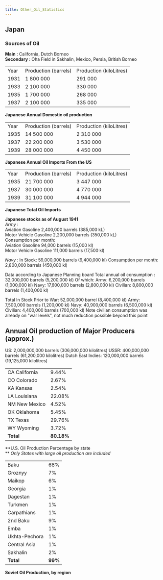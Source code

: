 ```yaml
---
title: Other_Oil_Statistics
---
```



##  Japan 

###  Sources of Oil 

**Main** : California, Dutch Borneo  
**Secondary** : Oha Field in Sakhalin, Mexico, Persia, British Borneo

|      |                      |                         |
|------|----------------------|-------------------------|
| Year | Production (barrels) | Production (kiloLitres) |
| 1931 | 1 800 000            | 291 000                 |
| 1933 | 2 100 000            | 330 000                 |
| 1935 | 1 700 000            | 268 000                 |
| 1937 | 2 100 000            | 335 000                 |

**Japanese Annual Domestic oil production**

|      |                      |                         |
|------|----------------------|-------------------------|
| Year | Production (barrels) | Production (kiloLitres) |
| 1935 | 14 500 000           | 2 310 000               |
| 1937 | 22 200 000           | 3 530 000               |
| 1939 | 28 000 000           | 4 450 000               |

**Japanese Annual Oil Imports From the US**

|      |                      |                         |
|------|----------------------|-------------------------|
| Year | Production (barrels) | Production (kiloLitres) |
| 1935 | 21 700 000           | 3 447 000               |
| 1937 | 30 000 000           | 4 770 000               |
| 1939 | 31 100 000           | 4 944 000               |

**Japanese Total Oil Imports**

**Japanese stocks as of August 1941**  
*Army* :  
Aviation Gasoline 2,400,000 barrels (385,000 kL)  
Motor Vehicle Gasoline 2,200,000 barrels (350,000 kL)  
Consumption per month:  
Aviation Gasoline 94,000 barrels (15,000 kl)  
Motor Vehicle Gasoline 111,000 barrels (17,500 kl)  

*Navy* : In Stock: 59,000,000 barrels (9,400,000 kl) Consumption per
month: 2,800,000 barrels (450,000 kl)

Data according to Japanese Planning board Total annual oil consumption :
32,000,000 barrels (5,200,000 kl) Of which: Army: 6,200,000 barrels
(1,000,000 kl) Navy: 17,600,000 barrels (2,800,000 kl) Civilian:
8,800,000 barrels (1,400,000 kl)

Total In Stock Prior to War: 52,000,000 barrel (8,400,000 kl) Army:
7,500,000 barrels (1,200,000 kl) Navy: 40,900,000 barrels (6,500,000 kl)
Civilian: 4,400,000 barrels (700,000 kl) Note civilian consumption was
already on "war levels", not much reduction possible beyond this point

  

##    Annual Oil production of Major Producers (approx.) 

US: 2,000,000,000 barrels (306,000,000 kilolitres) USSR: 400,000,000
barrels (61,200,000 kilolitres) Dutch East Indies: 120,000,000 barrels
(19,125,000 kilolitres)

|               |            |
|---------------|------------|
| CA California | 9.44%      |
| CO Colorado   | 2.67%      |
| KA Kansas     | 2.54%      |
| LA Louisiana  | 22.08%     |
| NM New Mexico | 4.52%      |
| OK Oklahoma   | 5.45%      |
| TX Texas      | 29.76%     |
| WY Wyoming    | 3.72%      |
| **Total**     | **80.18%** |

**U.S. Oil Production Percentage by state  
** *Only States with large oil production are included*

|               |         |
|---------------|---------|
| Baku          | 68%     |
| Groznyy       | 7%      |
| Maikop        | 6%      |
| Georgia       | 1%      |
| Dagestan      | 1%      |
| Turkmen       | 1%      |
| Carpathians   | 1%      |
| 2nd Baku      | 9%      |
| Emba          | 1%      |
| Ukhta-Pechora | 1%      |
| Central Asia  | 1%      |
| Sakhalin      | 2%      |
| **Total**     | **99%** |

**Soviet Oil Production, by region**

